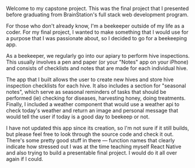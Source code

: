 Welcome to my capstone project. This was the final project that I presented before graduating from BrainStation's full stack web development program.

For those who don't already know, I'm a beekeeper outside of my life as a coder. For my final project, I wanted to make something that I would use for a purpose that I was passionate about, so I decided to go for a beekeeping app.

As a beekeeper, we regularly go into our apiary to perform hive inspections. This usually involves a pen and paper (or your "Notes" app on your iPhone) and consists of checklists and notes that are made for each individual hive.

The app that I built allows the user to create new hives and store hive inspection checklists for each hive. It also includes a section for "seasonal notes", which serve as seasonal reminders of tasks that should be performed (ie) checking for diseases, harvesting honey, doing treatments. Finally, I included a weather component that would use a weather api to check today's weather and return an image and personal message that would tell the user if today is a good day to beekeep or not.

I have not updated this app since its creation, so I'm not sure if it still builds, but please feel free to look through the source code and check it out. There's some pretty good stuff in there — function names that clearly indicate how stressed out I was at the time teaching myself React Native and also trying to build a presentable final project. I would do it all over again if I could.